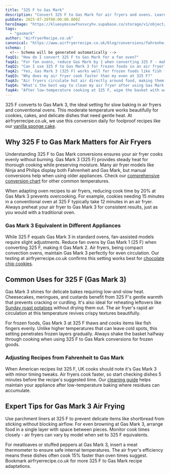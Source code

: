 ```yaml
---
title: "325 F to Gas Mark"
description: "Convert 325 F to Gas Mark for air fryers and ovens. Learn the exact Gas Mark equivalent and how to adjust cooking times for perfect results."
pubDate: 2025-07-20T00:00:00.000Z
heroImage: "https://klueoymssxwfnxsvcyhv.supabase.co/storage/v1/object/public/Shmucket/325-f-to-gas-mark.png"
tags:
  - "gasmark"
author: "AirFryerRecipe.co.uk"
canonical: "https://www.airfryerrecipe.co.uk/blog/conversions/fahrenheit-to-gas-mark/325-f-to-gas-mark"
schema: |
  <!-- Schema will be generated automatically -->
faqQ1: "How do I convert 325 F to Gas Mark for a fan oven?"
faqA1: "For fan ovens, reduce Gas Mark by 1 when converting 325 F - making it Gas Mark 2. Fan-assisted cooking circulates heat more efficiently, so lowering the Gas Mark prevents over-browning."
faqQ2: "Can I use 325 F to Gas Mark 3 for frozen foods in an air fryer?"
faqA2: "Yes, Gas Mark 3 (325 F) works well for frozen foods like fish fingers or chicken nuggets. Extend cook time by 2-3 minutes compared to fresh items, shaking the basket halfway through for even cooking."
faqQ3: "Why does my air fryer cook faster than my oven at 325 F?"
faqA3: "Air fryers circulate hot air directly around food, making them 20% more efficient than conventional ovens at the same temperature. Always check dishes 5 minutes before the recipe's suggested time when using Gas Mark 3."
faqQ4: "What's the best way to clean my air fryer after using Gas Mark 3?"
faqA4: "After low-temperature cooking at 325 F, wipe the basket with warm soapy water while slightly warm. For stubborn residues, use our recommended <a href=https://www.airfryerrecipe.co.uk/air-fryer-cleaner>air fryer cleaner</a> with a soft brush to maintain your appliance."
---
```

<p>325 F converts to Gas Mark 3, the ideal setting for slow baking in air fryers and conventional ovens. This moderate temperature works beautifully for cookies, cakes, and delicate dishes that need gentle heat. At airfryerrecipe.co.uk, we use this conversion daily for foolproof recipes like our <a href=https://www.airfryerrecipe.co.uk/recipe-category/cakes>vanilla sponge cake</a>.</p>

<h2>Why 325 F to Gas Mark Matters for Air Fryers</h2>
<p>Understanding 325 F to Gas Mark conversions ensures your air fryer cooks evenly without burning. Gas Mark 3 (325 F) provides steady heat for thorough cooking while preserving moisture. Many air fryer models like Ninja and Philips display both Fahrenheit and Gas Mark, but manual conversions help when using older appliances. Check our <a href=https://www.airfryerrecipe.co.uk/air-fryer-conversion-chart>comprehensive conversion chart</a> for other common temperatures.</p>
<p>When adapting oven recipes to air fryers, reducing cook time by 20% at Gas Mark 3 prevents overcooking. For example, cookies needing 15 minutes in a conventional oven at 325 F typically take 12 minutes in an air fryer. Always preheat your air fryer to Gas Mark 3 for consistent results, just as you would with a traditional oven.</p>

<h3>Gas Mark 3 Equivalent in Different Appliances</h3>
<p>While 325 F equals Gas Mark 3 in standard ovens, fan-assisted models require slight adjustments. Reduce fan ovens by Gas Mark 1 (25 F) when converting 325 F, making it Gas Mark 2. Air fryers, being compact convection ovens, maintain Gas Mark 3 perfectly for even circulation. Our testing at airfryerrecipe.co.uk confirms this setting works best for <a href=https://www.airfryerrecipe.co.uk/recipe-category/cookies>chocolate chip cookies</a>.</p>

<h2>Common Uses for 325 F (Gas Mark 3)</h2>
<p>Gas Mark 3 shines for delicate bakes requiring low-and-slow heat. Cheesecakes, meringues, and custards benefit from 325 F's gentle warmth that prevents cracking or curdling. It's also ideal for reheating leftovers like <a href=https://www.airfryerrecipe.co.uk/recipes>Sunday roast potatoes</a> without drying them out. The air fryer's rapid air circulation at this temperature revives crispy textures beautifully.</p>
<p>For frozen foods, Gas Mark 3 at 325 F thaws and cooks items like fish fingers evenly. Unlike higher temperatures that can leave cold spots, this setting penetrates frozen layers gradually. Always shake the basket halfway through cooking when using 325 F to Gas Mark conversions for frozen goods.</p>

<h3>Adjusting Recipes from Fahrenheit to Gas Mark</h3>
<p>When American recipes list 325 F, UK cooks should note it's Gas Mark 3 with minor timing tweaks. Air fryers cook faster, so start checking dishes 5 minutes before the recipe's suggested time. Our <a href=https://www.airfryerrecipe.co.uk/air-fryer-cleaner>cleaning guide</a> helps maintain your appliance after low-temperature baking where residues can accumulate.</p>

<h2>Expert Tips for Gas Mark 3 Air Frying</h2>
<p>Use parchment liners at 325 F to prevent delicate items like shortbread from sticking without blocking airflow. For even browning at Gas Mark 3, arrange food in a single layer with space between pieces. Monitor cook times closely - air fryers can vary by model when set to 325 F equivalents.</p>
<p>For meatloaves or stuffed peppers at Gas Mark 3, insert a meat thermometer to ensure safe internal temperatures. The air fryer's efficiency means these dishes often cook 15% faster than oven times suggest. Bookmark airfryerrecipe.co.uk for more 325 F to Gas Mark recipe adaptations.</p>
